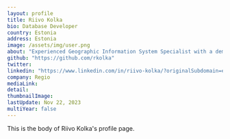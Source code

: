 ```yaml
---
layout: profile
title: Riivo Kolka
bio: Database Developer
country: Estonia
address: Estonia
image: /assets/img/user.png
about: "Experienced Geographic Information System Specialist with a demonstrated history of working in the information technology and services industry. Skilled in Manifold GIS, ArcGIS Products, Cartography, PostgreSQL, Oracle, C# and Python. Strong information technology professional. "
github: "https://github.com/rkolka"
twitter:
linkedin: "https://www.linkedin.com/in/riivo-kolka/?originalSubdomain=ee"
company: Regio 
mediaLink:
detail: 
thumbnailImage:
lastUpdate: Nov 22, 2023
multiYear: false
---
```


This is the body of Riivo Kolka's profile page.
